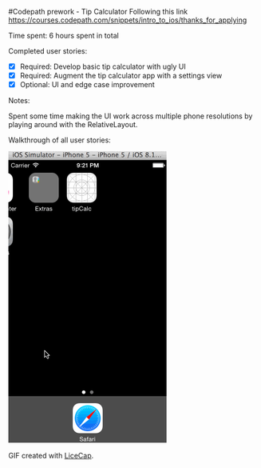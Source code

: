 #Codepath prework - Tip Calculator
Following this link <br>
https://courses.codepath.com/snippets/intro_to_ios/thanks_for_applying

Time spent: 6 hours spent in total

Completed user stories:

 * [x] Required: Develop basic tip calculator with ugly UI
 * [x] Required: Augment the tip calculator app with a settings view
 * [x] Optional: UI and edge case improvement
 
Notes:

Spent some time making the UI work across multiple phone resolutions by playing around with the RelativeLayout.

Walkthrough of all user stories:

![Video Walkthrough](tipCalc_story.gif)

GIF created with [LiceCap](http://www.cockos.com/licecap/).
